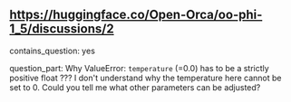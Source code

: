 ## https://huggingface.co/Open-Orca/oo-phi-1_5/discussions/2

contains_question: yes

question_part: Why ValueError: `temperature` (=0.0) has to be a strictly positive float ??? I don't understand why the temperature here cannot be set to 0. Could you tell me what other parameters can be adjusted?